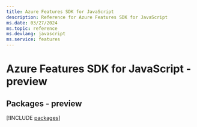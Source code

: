 ```yaml
---
title: Azure Features SDK for JavaScript
description: Reference for Azure Features SDK for JavaScript
ms.date: 03/27/2024
ms.topic: reference
ms.devlang: javascript
ms.service: features
---
```

# Azure Features SDK for JavaScript - preview
## Packages - preview
[!INCLUDE [packages](features-index.md)]